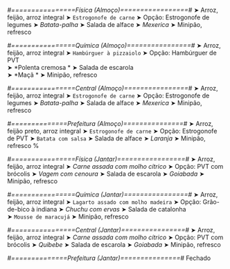 
*#================Física (Almoço)=================#*
➤ Arroz, feijão, arroz integral
➤ `Estrogonofe de carne`
➤ Opção: Estrogonofe de legumes
➤ *Batata-palha*
➤ Salada de alface
➤ *Mexerica*
➤ Minipão, refresco

*#================Química (Almoço)================#*
➤ Arroz, feijão, arroz integral
➤ `Hambúrguer à pizzaiolo`
➤ Opção: Hambúrguer de PVT  
➤ *Polenta cremosa *
➤ Salada de escarola     
➤ *Maçã   *
➤ Minipão, refresco

*#================Central (Almoço)================#*
➤ Arroz, feijão, arroz integral
➤ `Estrogonofe de carne`
➤ Opção: Estrogonofe de legumes
➤ *Batata-palha*
➤ Salada de alface
➤ *Mexerica*
➤ Minipão, refresco

*#==============Prefeitura (Almoço)===============#*
➤ Arroz, feijão preto, arroz integral
➤ `Estrogonofe de carne`
➤ Opção: Estrogonofe de PVT
➤ `Batata com salsa`
➤ Salada de alface
➤ *Laranja*
➤ Minipão, refresco
%

*#================Física (Jantar)=================#*
➤ Arroz, feijão, arroz integral
➤ *Carne assada com molho cítrico*
➤ Opção: PVT com brócolis
➤ *Vagem com cenoura*
➤ Salada de escarola
➤ *Goiabada*
➤ Minipão, refresco

*#================Química (Jantar)================#*
➤ Arroz, feijão, arroz integral
➤ `Lagarto assado com molho madeira`
➤ Opção: Grão-de-bico à indiana 
➤ *Chuchu com ervas*
➤ Salada de catalonha   
➤ `Mousse de maracujá`
➤ Minipão, refresco

*#================Central (Jantar)================#*
➤ Arroz, feijão, arroz integral
➤ *Carne assada com molho cítrico*
➤ Opção: PVT com brócolis
➤ *Quibebe*
➤ Salada de escarola
➤ *Goiabada*
➤ Minipão, refresco

*#==============Prefeitura (Jantar)===============#*
Fechado
